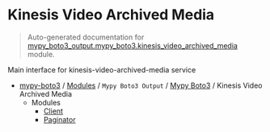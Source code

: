# Kinesis Video Archived Media

> Auto-generated documentation for [mypy_boto3_output.mypy_boto3.kinesis_video_archived_media](https://github.com/vemel/mypy_boto3/blob/master/mypy_boto3_output/mypy_boto3/kinesis_video_archived_media/__init__.py) module.

Main interface for kinesis-video-archived-media service

- [mypy-boto3](../../../README.md#mypy_boto3) / [Modules](../../../MODULES.md#mypy-boto3-modules) / `Mypy Boto3 Output` / [Mypy Boto3](../index.md#mypy-boto3) / Kinesis Video Archived Media
    - Modules
        - [Client](client.md#client)
        - [Paginator](paginator.md#paginator)
